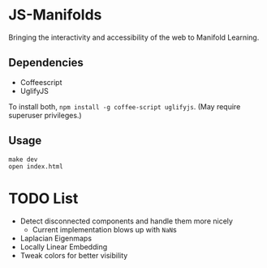 # JS-Manifolds

Bringing the interactivity and accessibility of the web to Manifold Learning.

## Dependencies

 * Coffeescript
 * UglifyJS

To install both, `npm install -g coffee-script uglifyjs`.
(May require superuser privileges.)

## Usage

    make dev
    open index.html
    
# TODO List

 * Detect disconnected components and handle them more nicely
   * Current implementation blows up with `NaN`s
 * Laplacian Eigenmaps
 * Locally Linear Embedding
 * Tweak colors for better visibility


